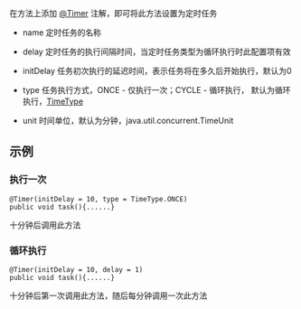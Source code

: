 
在方法上添加 [@Timer](https://github.com/guyi-maple/ipojo/blob/master/src/main/java/tech/guyi/ipojo/application/osgi/timer/annotation/Timer.java) 注解，即可将此方法设置为定时任务

* name 
定时任务的名称

* delay 
定时任务的执行间隔时间，当定时任务类型为循环执行时此配置项有效

* initDelay 
任务初次执行的延迟时间，表示任务将在多久后开始执行，默认为0

* type 
任务执行方式，ONCE - 仅执行一次；CYCLE - 循环执行， 默认为循环执行，[TimeType](https://github.com/guyi-maple/ipojo/blob/master/src/main/java/tech/guyi/ipojo/application/osgi/timer/enums/TimeType.java)

* unit 
时间单位，默认为分钟，java.util.concurrent.TimeUnit

## 示例

### 执行一次
```
@Timer(initDelay = 10, type = TimeType.ONCE)
public void task(){......}
```
十分钟后调用此方法

### 循环执行
```
@Timer(initDelay = 10, delay = 1)
public void task(){......}
```
十分钟后第一次调用此方法，随后每分钟调用一次此方法